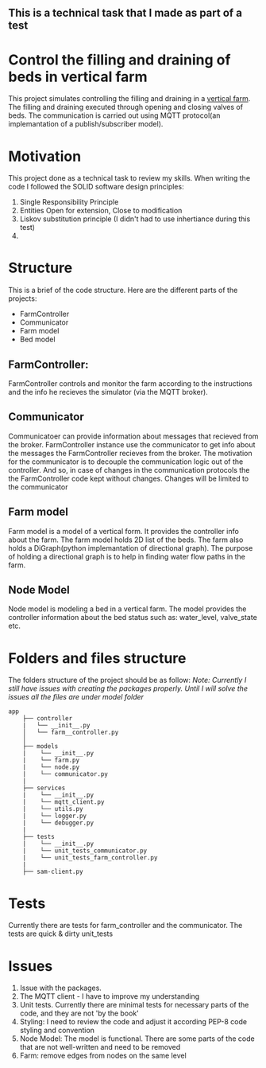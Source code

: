 ## This is a technical task that I made as part of a test

# Control the filling and draining of beds in vertical farm
This project simulates controlling the filling and draining in a [vertical farm](https://en.wikipedia.org/wiki/Vertical_farming).
The filling and draining executed through opening and closing valves of beds.
The communication is carried out using MQTT protocol(an implemantation of a publish/subscriber model).


# Motivation
This project done as a technical task to review my skills. 
When writing the code I followed the SOLID software design principles:
1. Single Responsibility Principle
2. Entities Open for extension, Close to modification
3. Liskov substitution principle (I didn't had to use inhertiance during this test)
4.  

# Structure
This is a brief of the code structure.
Here are the different parts of the projects: 
* FarmController
* Communicator
* Farm model
* Bed model

## FarmController: 
FarmController controls and monitor the farm according to the instructions and the info he recieves the simulator (via the MQTT broker).

## Communicator
Communicatoer can provide information about messages that recieved from the broker. FarmController instance use the communicator to get info about the messages the FarmController recieves from the broker.
The motivation for the communicator is to decouple the communication logic out of the controller. And so, in case of changes in the communication protocols the
the FarmController code kept without changes. Changes will be limited to the communicator

## Farm model
Farm model is a model of a vertical form. It provides the controller info about the farm.
The farm model holds 2D list of the beds.
The farm also holds a DiGraph(python implemantation of directional graph).
The purpose of holding a directional graph is to help in finding water flow paths in the farm. 

## Node Model
Node model is modeling a bed in a vertical farm. The model provides the controller information about the bed status such as: water_level, valve_state etc.

# Folders and files structure
The folders structure of the project should be as follow:
*Note: Currently I still have issues with creating the packages properly. 
Until I will solve the issues all the files are under model folder*
```
app
    ├── controller
    |   └── __init__.py
    │   └── farm__controller.py
    │   
    ├── models
    |    └── __init__.py
    |    └── farm.py
    |    └── node.py
    |    └── communicator.py
    |
    ├── services
    |    └── __init__.py
    |    └── mqtt_client.py
    |    └── utils.py
    |    └── logger.py
    |    └── debugger.py
    |
    ├── tests
    |    └── __init__.py
    |    └── unit_tests_communicator.py
    |    └── unit_tests_farm_controller.py
    |
    ├── sam-client.py

```
# Tests
Currently there are tests for farm_controller and the communicator.
The tests are quick & dirty unit_tests 

# Issues

1. Issue with the packages.
2. The MQTT client - I have to improve my understanding
3. Unit tests. Currently there are minimal tests for necessary parts of the code, and they are not 'by the book'
4. Styling: I need to review the code and adjust it according PEP-8 code styling and convention
5. Node Model: The model is functional. There are some parts of the code that are not well-written and need to be removed 
6. Farm: remove edges from nodes on the same level
